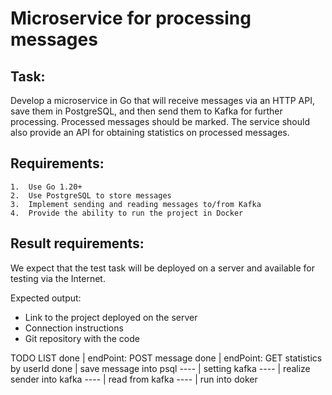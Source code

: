 # Microservice for processing messages
## Task:
Develop a microservice in Go that will receive messages via an HTTP API, save them in PostgreSQL, and then send them to Kafka for further processing. Processed messages should be marked. The service should also provide an API for obtaining statistics on processed messages.
## Requirements:
	1.	Use Go 1.20+
	2.	Use PostgreSQL to store messages
	3.	Implement sending and reading messages to/from Kafka
	4.	Provide the ability to run the project in Docker
 ## Result requirements:
We expect that the test task will be deployed on a server and available for testing via the Internet.

Expected output:
- Link to the project deployed on the server
- Connection instructions
- Git repository with the code


TODO LIST
done | endPoint: POST message
done | endPoint: GET statistics by userId
done | save message into psql
---- | setting kafka
---- | realize sender into kafka
---- | read from kafka
---- | run into doker